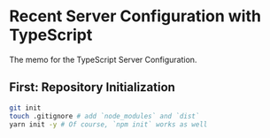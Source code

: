 # Recent Server Configuration with TypeScript

The memo for the TypeScript Server Configuration.

## First: Repository Initialization

```sh
git init
touch .gitignore # add `node_modules` and `dist`
yarn init -y # Of course, `npm init` works as well
```
